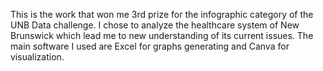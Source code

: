 This is the work that won me 3rd prize for the infographic category of the UNB Data challenge. I chose to analyze the healthcare system of New Brunswick which lead me 
to new understanding of its current issues. The main software I used are Excel for graphs generating and Canva for visualization.
